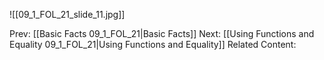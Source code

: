 ﻿

![[09_1_FOL_21_slide_11.jpg]]


Prev: [[Basic Facts 09_1_FOL_21|Basic Facts]]
Next: [[Using Functions and Equality 09_1_FOL_21|Using Functions and Equality]]
Related Content: